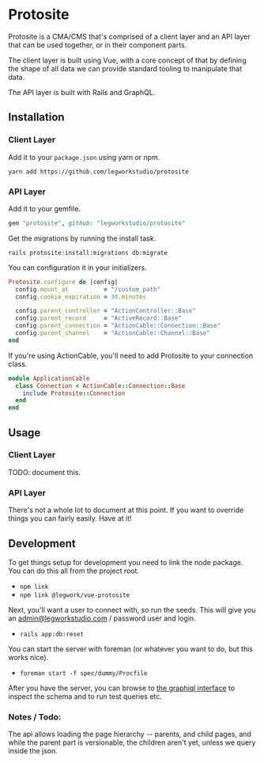 Protosite
=========

Protosite is a CMA/CMS that's comprised of a client layer and an API layer that can be used together, or in their
component parts. 

The client layer is built using Vue, with a core concept of that by defining the shape of all data we can provide
standard tooling to manipulate that data.

The API layer is built with Rails and GraphQL.

## Installation

### Client Layer

Add it to your `package.json` using yarn or npm.

```shell
yarn add https://github.com/legworkstudio/protosite
```

### API Layer

Add it to your gemfile.

```ruby
gem "protosite", github: "legworkstudio/protosite"
```

Get the migrations by running the install task.

```shell
rails protosite:install:migrations db:migrate
```

You can configuration it in your initializers.

```ruby
Protosite.configure do |config|
  config.mount_at          = "/custom_path"
  config.cookie_expiration = 30.minutes

  config.parent_controller = "ActionController::Base"
  config.parent_record     = "ActiveRecord::Base"
  config.parent_connection = "ActionCable::Connection::Base"
  config.parent_channel    = "ActionCable::Channel::Base"
end
``` 

If you're using ActionCable, you'll need to add Protosite to your connection class.

```ruby
module ApplicationCable
  class Connection < ActionCable::Connection::Base
    include Protosite::Connection
  end
end

``` 

## Usage

### Client Layer

TODO: document this.

### API Layer

There's not a whole lot to document at this point. If you want to override things you can fairly easily. Have at it!

## Development

To get things setup for development you need to link the node package. You can do this all from the project root.

- `npm link`
- `npm link @legwork/vue-protosite`

Next, you'll want a user to connect with, so run the seeds. This will give you an admin@legworkstudio.com / password
user and login.

- `rails app:db:reset`

You can start the server with foreman (or whatever you want to do, but this works nice).

- `foreman start -f spec/dummy/Procfile`

After you have the server, you can browse to [the graphiql interface](http://localhost:3000/protosite/graphiql) to
inspect the schema and to run test queries etc.

### Notes / Todo:

The api allows loading the page hierarchy -- parents, and child pages, and while the parent part is versionable, the
children aren't yet, unless we query inside the json. 
